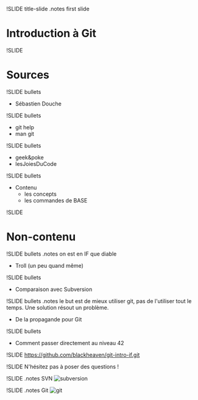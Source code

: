 !SLIDE title-slide
.notes first slide
# Introduction à Git #

!SLIDE
# Sources #

!SLIDE bullets
  * Sébastien Douche

!SLIDE bullets
  * git help
  * man git

!SLIDE bullets
  * geek&poke
  * lesJoiesDuCode

!SLIDE bullets
* Contenu
  * les concepts
  * les commandes de BASE

!SLIDE
# Non-contenu #

!SLIDE bullets
.notes on est en IF que diable
  * Troll (un peu quand même)

!SLIDE bullets
  * Comparaison avec Subversion

!SLIDE bullets
.notes le but est de mieux utiliser git, pas de l'utiliser tout le temps. Une solution résout un problème.
  * De la propagande pour Git

!SLIDE bullets
  * Comment passer directement au niveau 42

!SLIDE
https://github.com/blackheaven/git-intro-if.git

!SLIDE
N'hésitez pas à poser des questions !

!SLIDE
.notes SVN
![subversion](subversion.png)

!SLIDE
.notes Git
![git](git.png)

